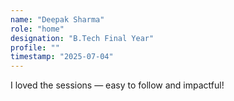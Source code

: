 ```yaml
---
name: "Deepak Sharma"
role: "home"
designation: "B.Tech Final Year"
profile: ""
timestamp: "2025-07-04"
---
```

I loved the sessions — easy to follow and impactful!
